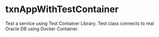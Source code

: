 # txnAppWithTestContainer

Test a service using Test Container Library. Test class connects to real Oracle DB using Docker Container.
 
